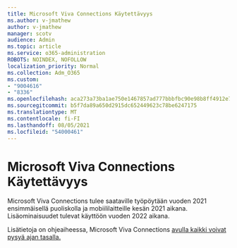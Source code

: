 ```yaml
---
title: Microsoft Viva Connections Käytettävyys
ms.author: v-jmathew
author: v-jmathew
manager: scotv
audience: Admin
ms.topic: article
ms.service: o365-administration
ROBOTS: NOINDEX, NOFOLLOW
localization_priority: Normal
ms.collection: Adm_O365
ms.custom:
- "9004616"
- "8336"
ms.openlocfilehash: aca273a73ba1ae750e1467857ad777bbbfbc90e98b8ff4912e7acef498010221
ms.sourcegitcommit: b5f7da89a650d2915dc652449623c78be6247175
ms.translationtype: MT
ms.contentlocale: fi-FI
ms.lasthandoff: 08/05/2021
ms.locfileid: "54000461"
---
```

# <a name="microsoft-viva-connections-availability"></a>Microsoft Viva Connections Käytettävyys

Microsoft Viva Connections tulee saataville työpöytään vuoden 2021 ensimmäisellä puoliskolla ja mobiililaitteille kesän 2021 aikana. Lisäominaisuudet tulevat käyttöön vuoden 2022 aikana.

Lisätietoja on ohjeaiheessa, Microsoft Viva Connections [avulla kaikki voivat pysyä ajan tasalla.](https://techcommunity.microsoft.com/t5/microsoft-viva-blog/microsoft-viva-connections-helps-everyone-to-stay-engaged-and/ba-p/2107009)
